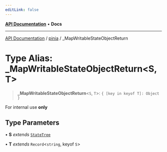 ```yaml
---
editLink: false
---
```


[**API Documentation**](../../index.md) • **Docs**

***

[API Documentation](../../index.md) / [pinia](../index.md) / \_MapWritableStateObjectReturn

# Type Alias: \_MapWritableStateObjectReturn\<S, T\>

> **\_MapWritableStateObjectReturn**\<`S`, `T`\>: `{ [key in keyof T]: Object }`

For internal use **only**

## Type Parameters

• **S** *extends* [`StateTree`](StateTree.md)

• **T** *extends* `Record`\<`string`, keyof `S`\>
